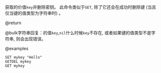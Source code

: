 获取的价值`key`并删除密钥。
此命令类似于`GET`, 除了它还会在成功时删除键 (当且仅当键的值类型为字符串时) 。

@return

@bulk字符串回复：的值`key`,`nil`什么时候`key`不存在, 或者如果键的值类型不是字符串, 则会出现错误。

@examples

```cli
SET mykey "Hello"
GETDEL mykey
GET mykey
```
